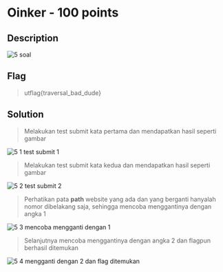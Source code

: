 # Oinker - 100 points
## Description

![5 soal](https://user-images.githubusercontent.com/54881761/111338384-7aa28b80-86a9-11eb-8ffa-77b04bb4a510.JPG)

## Flag

> utflag{traversal_bad_dude}

## Solution

> Melakukan test submit kata pertama dan mendapatkan hasil seperti gambar

![5 1 test submit 1](https://user-images.githubusercontent.com/54881761/111338393-7d04e580-86a9-11eb-9ae8-41d760cc7706.JPG)

> Melakukan test submit kata kedua dan mendapatkan hasil seperti gambar 

![5 2 test submit 2](https://user-images.githubusercontent.com/54881761/111338397-7d9d7c00-86a9-11eb-8d00-d3ab0f842dc3.JPG)

> Perhatikan pata **path** website yang ada dan yang berganti hanyalah nomor dibelakang saja, sehingga mencoba menggantinya dengan angka 1

![5 3 mencoba mengganti dengan 1](https://user-images.githubusercontent.com/54881761/111338400-7e361280-86a9-11eb-8f21-03420c448a93.JPG)

> Selanjutnya mencoba menggantinya dengan angka 2 dan flagpun berhasil ditemukan 

![5 4 mengganti dengan 2 dan flag ditemukan](https://user-images.githubusercontent.com/54881761/111338406-7ecea900-86a9-11eb-9900-77fde194ecf3.JPG)

